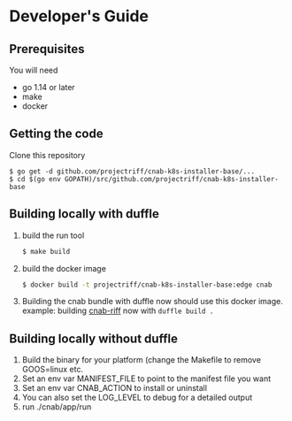 # Developer's Guide

## Prerequisites

You will need
* go 1.14 or later
* make
* docker

## Getting the code

Clone this repository
```$bash
$ go get -d github.com/projectriff/cnab-k8s-installer-base/...
$ cd $(go env GOPATH)/src/github.com/projectriff/cnab-k8s-installer-base
```

## Building locally with duffle

1. build the run tool
    ```bash
    $ make build
    ```
1. build the docker image
    ```bash
    $ docker build -t projectriff/cnab-k8s-installer-base:edge cnab
    ```
1. Building the cnab bundle with duffle now should use this docker image. example: building [cnab-riff](https://github.com/projectriff/cnab-riff) now with `duffle build .` 

## Building locally without duffle

1. Build the binary for your platform (change the Makefile to remove GOOS=linux etc.
1. Set an env var MANIFEST_FILE to point to the manifest file you want
1. Set an env var CNAB_ACTION to install or uninstall
1. You can also set the LOG_LEVEL to debug for a detailed output
1. run ./cnab/app/run
